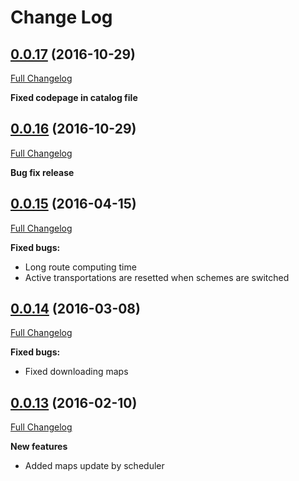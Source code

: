 # Change Log

## [0.0.17](https://github.com/Utyff/pMetro/tree/0.0.17) (2016-10-29)
[Full Changelog](https://github.com/Utyff/pMetro/compare/0.0.16...0.0.17)

**Fixed codepage in catalog file**


## [0.0.16](https://github.com/Utyff/pMetro/tree/0.0.16) (2016-10-29)
[Full Changelog](https://github.com/Utyff/pMetro/compare/0.0.15...0.0.16)

**Bug fix release**


## [0.0.15](https://github.com/Utyff/pMetro/tree/0.0.15) (2016-04-15)
[Full Changelog](https://github.com/Utyff/pMetro/compare/0.0.14...0.0.15)

**Fixed bugs:**

- Long route computing time
- Active transportations are resetted when schemes are switched

## [0.0.14](https://github.com/Utyff/pMetro/tree/0.0.14) (2016-03-08)
[Full Changelog](https://github.com/Utyff/pMetro/compare/0.0.13...0.0.14)

**Fixed bugs:**

- Fixed downloading maps

## [0.0.13](https://github.com/Utyff/pMetro/tree/0.0.13) (2016-02-10)
[Full Changelog](https://github.com/Utyff/pMetro/compare/0.0.12...0.0.13)

**New features**

- Added maps update by scheduler

